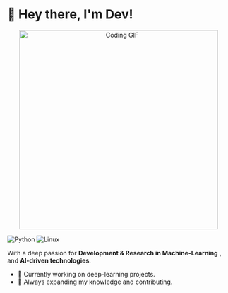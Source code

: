 # 👋 Hey there, I'm Dev!

<p align="center">
  <img src="https://www.google.com/url?sa=i&url=https%3A%2F%2Ftenor.com%2Fsearch%2Fstick-figure-on-computer-gifs&psig=AOvVaw2KphXhDUH325h6gKehrhVC&ust=1741715364878000&source=images&cd=vfe&opi=89978449&ved=0CBMQjRxqFwoTCJCausmJgIwDFQAAAAAdAAAAABAi" alt="Coding GIF" width="450">
</p>


![Python](https://img.shields.io/badge/Code-Python-informational?style=flat&logo=python&color=3776AB)
![Linux](https://img.shields.io/badge/System-Linux-informational?style=flat&logo=linux&color=FCC624)


With a deep passion for **Development & Research in Machine-Learning ,** and **AI-driven technologies**.
- 🔭 Currently working on deep-learning projects.
- 🌱 Always expanding my knowledge and contributing.
